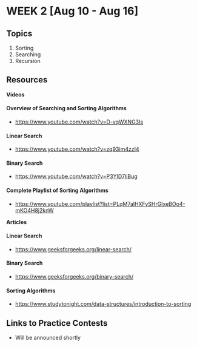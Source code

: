 # WEEK 2 [Aug 10 - Aug 16]

## Topics

1. Sorting 
2. Searching 
3. Recursion

## Resources

**Videos**
#### Overview of Searching and Sorting Algorithms
- https://www.youtube.com/watch?v=D-vqWXNG3Is

#### Linear Search
- https://www.youtube.com/watch?v=zq93im4zzI4

#### Binary Search 
- https://www.youtube.com/watch?v=P3YID7liBug

#### Complete Playlist of Sorting Algorithms 
- https://www.youtube.com/playlist?list=PLqM7alHXFySHrGIxeBOo4-mKO4H8j2knW

**Articles**

#### Linear Search
- https://www.geeksforgeeks.org/linear-search/

#### Binary Search
- https://www.geeksforgeeks.org/binary-search/

#### Sorting Algorithms
- https://www.studytonight.com/data-structures/introduction-to-sorting

## Links to Practice Contests

- Will be announced shortly


